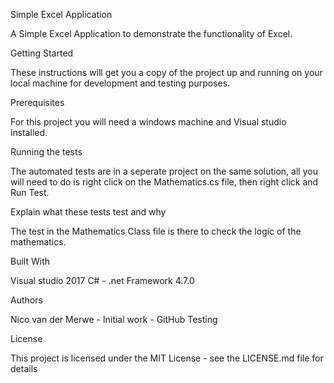 Simple Excel Application

A Simple Excel Application to demonstrate the functionality of Excel.

Getting Started

These instructions will get you a copy of the project up and running on your local machine for development and testing purposes. 

Prerequisites

For this project you will need a windows machine and Visual studio installed.

Running the tests

The automated tests are in a seperate project on the same solution, all you will need to do is right click on the Mathematics.cs file, then right click and Run Test.

Explain what these tests test and why

The test in the Mathematics Class file is there to check the logic of the mathematics.

Built With

Visual studio 2017 C# - .net Framework 4.7.0

Authors

Nico van der Merwe - Initial work - GitHub Testing

License

This project is licensed under the MIT License - see the LICENSE.md file for details
